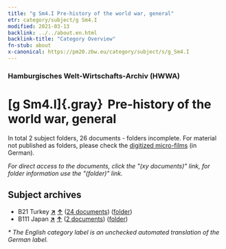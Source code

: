 ```yaml
---
title: "g Sm4.I Pre-history of the world war, general"
etr: category/subject/g Sm4.I
modified: 2021-03-13
backlink: ../../about.en.html
backlink-title: "Category Overview"
fn-stub: about
x-canonical: https://pm20.zbw.eu/category/subject/s/g_Sm4.I
---
```


### Hamburgisches Welt-Wirtschafts-Archiv (HWWA)
# [g Sm4.I]{.gray}&#8201; Pre-history of the world war, general&#160; 





In total 2 subject folders, 26 documents - folders incomplete.
For material not published as folders, please check the [digitized micro-films](/film/h1_sh.de.html) (in German).

_For direct access to the documents, click the "(xy documents)" link, for folder information use the "(folder)" link._

## Subject archives


- B21 Turkey [**&nearr;**](../../../geo/i/141111/about.en.html "Turkey (all folders)") [**&uarr;**](../../../geo/about.en.html#B21 "Country category system") (<a href="https://pm20.zbw.eu/dfgview/sh/141111,144573" title="about: Turkey : Pre-history of the world war, general" target="_blank">24 documents</a>) ([folder](../../../../folder/sh/1411xx/141111/1445xx/144573/about.en.html))
- B111 Japan [**&nearr;**](../../../geo/i/141272/about.en.html "Japan (all folders)") [**&uarr;**](../../../geo/about.en.html#B111 "Country category system") (<a href="https://pm20.zbw.eu/dfgview/sh/141272,144573" title="about: Japan : Pre-history of the world war, general" target="_blank">2 documents</a>) ([folder](../../../../folder/sh/1412xx/141272/1445xx/144573/about.en.html))


_* The English category label is an unchecked automated translation of the German label._

